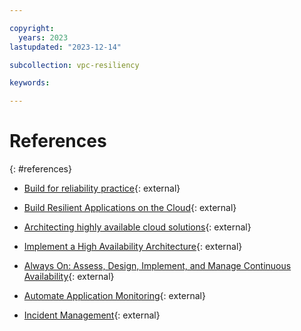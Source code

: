 ```yaml
---

copyright:
  years: 2023
lastupdated: "2023-12-14"

subcollection: vpc-resiliency

keywords:

---
```


# References
{: #references}

- [Build for reliability practice](https://www.ibm.com/garage/method/practices/manage/build-for-reliability){: external}

- [Build Resilient Applications on the Cloud](https://www.ibm.com/cloud/architecture/architectures/resilience){: external}

- [Architecting highly available cloud solutions](https://www.ibm.com/garage/method/practices/run/cloud-platform-for-ha){: external}

- [Implement a High Availability Architecture](https://www.ibm.com/garage/method/practices/manage/practice_high_availability){: external}

- [Always On: Assess, Design, Implement, and Manage Continuous Availability](http://www.redbooks.ibm.com/redpapers/pdfs/redp5109.pdf?_gl=1*732ea0*_ga*ODczMjAzMTY1LjE2OTUxMjkyMzQ.*_ga_FYECCCS21D*MTY5NTEzNzE3Mi4zLjAuMTY5NTEzNzE3Mi4wLjAuMA){: external}

- [Automate Application Monitoring](https://www.ibm.com/garage/method/practices/manage/practice_automated_monitoring){: external}

- [Incident Management](https://www.ibm.com/cloud/architecture/architectures/incidentManagementDomain/){: external}
